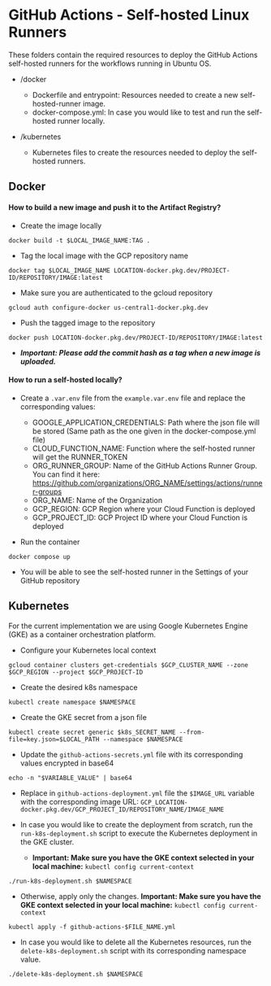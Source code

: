 <!--
    Licensed to the Apache Software Foundation (ASF) under one
    or more contributor license agreements.  See the NOTICE file
    distributed with this work for additional information
    regarding copyright ownership.  The ASF licenses this file
    to you under the Apache License, Version 2.0 (the
    "License"); you may not use this file except in compliance
    with the License.  You may obtain a copy of the License at

      http://www.apache.org/licenses/LICENSE-2.0

    Unless required by applicable law or agreed to in writing, software
    distributed under the License is distributed on an "AS IS" BASIS,
    WITHOUT WARRANTIES OR CONDITIONS OF ANY KIND, either express or implied.
    See the License for the specific language governing permissions and
    limitations under the License.
-->

# GitHub Actions - Self-hosted Linux Runners
These folders contain the required resources to deploy the GitHub Actions self-hosted runners for the workflows running in Ubuntu OS.
* /docker
  * Dockerfile and entrypoint: Resources needed to create a new self-hosted-runner image.
  * docker-compose.yml: In case you would like to test and run the self-hosted runner locally.

* /kubernetes
  * Kubernetes files to create the resources needed to deploy the self-hosted runners.

## Docker

#### How to build a new image and push it to the Artifact Registry?
* Create the image locally

`docker build -t $LOCAL_IMAGE_NAME:TAG .`

* Tag the local image with the GCP repository name

`docker tag $LOCAL_IMAGE_NAME LOCATION-docker.pkg.dev/PROJECT-ID/REPOSITORY/IMAGE:latest`

* Make sure you are authenticated to the gcloud repository

`gcloud auth configure-docker us-central1-docker.pkg.dev`

* Push the tagged image to the repository

`docker push LOCATION-docker.pkg.dev/PROJECT-ID/REPOSITORY/IMAGE:latest`

* _**Important: Please add the commit hash as a tag when a new image is uploaded.**_

#### How to run a self-hosted locally?

* Create a `.var.env` file from the `example.var.env` file and replace the corresponding values:
  * GOOGLE_APPLICATION_CREDENTIALS: Path where the json file will be stored (Same path as the one given in the docker-compose.yml file)
  * CLOUD_FUNCTION_NAME: Function where the self-hosted runner will get the RUNNER_TOKEN
  * ORG_RUNNER_GROUP: Name of the GitHub Actions Runner Group. You can find it here: https://github.com/organizations/ORG_NAME/settings/actions/runner-groups
  * ORG_NAME: Name of the Organization
  * GCP_REGION: GCP Region where your Cloud Function is deployed
  * GCP_PROJECT_ID: GCP Project ID where your Cloud Function is deployed


* Run the container

`docker compose up`

* You will be able to see the self-hosted runner in the Settings of your GitHub repository

## Kubernetes

 For the current implementation we are using Google Kubernetes Engine (GKE) as a container orchestration platform.

* Configure your Kubernetes local context

`gcloud container clusters get-credentials $GCP_CLUSTER_NAME --zone $GCP_REGION --project $GCP_PROJECT-ID`

* Create the desired k8s namespace

`kubectl create namespace $NAMESPACE`

* Create the GKE secret from a json file

 `kubectl create secret generic $k8s_SECRET_NAME --from-file=key.json=$LOCAL_PATH --namespace $NAMESPACE`

* Update the `github-actions-secrets.yml` file with its corresponding values encrypted in base64

`echo -n "$VARIABLE_VALUE" | base64`

* Replace in `github-actions-deployment.yml` file the `$IMAGE_URL` variable with the corresponding image URL: `GCP_LOCATION-docker.pkg.dev/GCP_PROJECT_ID/REPOSITORY_NAME/IMAGE_NAME`


* In case you would like to create the deployment from scratch, run the `run-k8s-deployment.sh` script to execute the Kubernetes deployment in the GKE cluster.
  * **Important: Make sure you have the GKE context selected in your local machine:** `kubectl config current-context`

`./run-k8s-deployment.sh $NAMESPACE`

* Otherwise, apply only the changes. **Important: Make sure you have the GKE context selected in your local machine:** `kubectl config current-context`

`kubectl apply -f github-actions-$FILE_NAME.yml`

* In case you would like to delete all the Kubernetes resources, run the `delete-k8s-deployment.sh` script with its corresponding namespace value.

`./delete-k8s-deployment.sh $NAMESPACE`